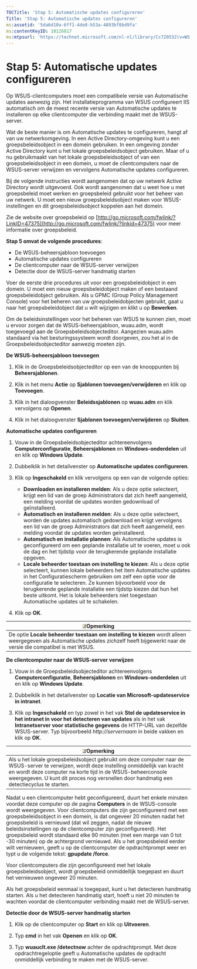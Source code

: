 ```yaml
---
TOCTitle: 'Stap 5: Automatische updates configureren'
Title: 'Stap 5: Automatische updates configureren'
ms:assetid: '5da6d10a-6ff1-4de8-b53a-4893bf8bd9fa'
ms:contentKeyID: 18126817
ms:mtpsurl: 'https://technet.microsoft.com/nl-nl/library/Cc720532(v=WS.10)'
---
```


Stap 5: Automatische updates configureren
=========================================

Op WSUS-clientcomputers moet een compatibele versie van Automatische updates aanwezig zijn. Het installatieprogramma van WSUS configureert IIS automatisch om de meest recente versie van Automatische updates te installeren op elke clientcomputer die verbinding maakt met de WSUS-server.

Wat de beste manier is om Automatische updates te configureren, hangt af van uw netwerkomgeving. In een Active Directory-omgeving kunt u een groepsbeleidsobject in een domein gebruiken. In een omgeving zonder Active Directory kunt u het lokale groepsbeleidsobject gebruiken. Maar of u nu gebruikmaakt van het lokale groepsbeleidsobject of van een groepsbeleidsobject in een domein, u moet de clientcomputers naar de WSUS-server verwijzen en vervolgens Automatische updates configureren.

Bij de volgende instructies wordt aangenomen dat op uw netwerk Active Directory wordt uitgevoerd. Ook wordt aangenomen dat u weet hoe u met groepsbeleid moet werken en groepsbeleid gebruikt voor het beheer van uw netwerk. U moet een nieuw groepsbeleidsobject maken voor WSUS-instellingen en dit groepsbeleidsobject koppelen aan het domein.

Zie de website over groepsbeleid op [http://go.microsoft.com/fwlink/?LinkID=47375](http://go.microsoft.com/fwlink/?linkid=47375) voor meer informatie over groepsbeleid.

**Stap 5 omvat de volgende procedures**:

-   De WSUS-beheersjabloon toevoegen
-   Automatische updates configureren
-   De clientcomputer naar de WSUS-server verwijzen
-   Detectie door de WSUS-server handmatig starten

Voer de eerste drie procedures uit voor een groepsbeleidobject in een domein. U moet een nieuw groepsbeleidobject maken of een bestaand groepsbeleidobject gebruiken. Als u GPMC (Group Policy Management Console) voor het beheren van uw groepsbeleidobjecten gebruikt, gaat u naar het groepsbeleidobject dat u wilt wijzigen en klikt u op **Bewerken**.

Om de beleidsinstellingen voor het beheren van WSUS te kunnen zien, moet u ervoor zorgen dat de WSUS-beheersjabloon, wuau.adm, wordt toegevoegd aan de Groepsbeleidsobjecteditor. Aangezien wuau.adm standaard via het besturingssysteem wordt doorgeven, zou het al in de Groepsbeleidsobjecteditor aanwezig moeten zijn.

**De WSUS-beheersjabloon toevoegen**
1.  Klik in de Groepsbeleidsobjecteditor op een van de knooppunten bij **Beheersjablonen**.

2.  Klik in het menu **Actie** op **Sjablonen toevoegen/verwijderen** en klik op **Toevoegen**.

3.  Klik in het dialoogvenster **Beleidssjablonen** op **wuau.adm** en klik vervolgens op **Openen**.

4.  Klik in het dialoogvenster **Sjablonen toevoegen/verwijderen** op **Sluiten**.

**Automatische updates configureren**
1.  Vouw in de Groepsbeleidsobjecteditor achtereenvolgens **Computerconfiguratie**, **Beheersjablonen** en **Windows-onderdelen** uit en klik op **Windows Update**.

2.  Dubbelklik in het detailvenster op **Automatische updates configureren**.

3.  Klik op **Ingeschakeld** en klik vervolgens op een van de volgende opties:

    -   **Downloaden en installeren melden**: Als u deze optie selecteert, krijgt een lid van de groep Administrators dat zich heeft aangemeld, een melding voordat de updates worden gedownload of geïnstalleerd.
    -   **Automatisch en installeren melden**: Als u deze optie selecteert, worden de updates automatisch gedownload en krijgt vervolgens een lid van de groep Administrators dat zich heeft aangemeld, een melding voordat de updates worden geïnstalleerd.
    -   **Automatisch en installatie plannen**: Als Automatische updates is geconfigureerd om een geplande installatie uit te voeren, moet u ook de dag en het tijdstip voor de terugkerende geplande installatie opgeven.
    -   **Locale beheerder toestaan om instelling te kiezen**: Als u deze optie selecteert, kunnen lokale beheerders het item Automatische updates in het Configuratiescherm gebruiken om zelf een optie voor de configuratie te selecteren. Ze kunnen bijvoorbeeld voor de terugkerende geplande installatie een tijdstip kiezen dat hun het beste uitkomt. Het is lokale beheerders niet toegestaan Automatische updates uit te schakelen.

4.  Klik op **OK**.

| ![](/security-updates/images/Cc720532.note(WS.10).gif)Opmerking                                                                                                            |
|---------------------------------------------------------------------------------------------------------------------------------------------------------------------------------------|
| De optie **Locale beheerder toestaan om instelling te kiezen** wordt alleen weergegeven als Automatische updates zichzelf heeft bijgewerkt naar de versie die compatibel is met WSUS. |

**De clientcomputer naar de WSUS-server verwijzen**
1.  Vouw in de Groepsbeleidsobjecteditor achtereenvolgens **Computerconfiguratie**, **Beheersjablonen** en **Windows-onderdelen** uit en klik op **Windows Update**.

2.  Dubbelklik in het detailvenster op **Locatie van Microsoft-updateservice in intranet**.

3.  Klik op **Ingeschakeld** en typ zowel in het vak **Stel de updateservice in het intranet in voor het detecteren van updates** als in het vak **Intranetserver voor statistische gegevens** de HTTP-URL van dezelfde WSUS-server. Typ bijvoorbeeld *http://servernaam* in beide vakken en klik op **OK**.

| ![](/security-updates/images/Cc720532.note(WS.10).gif)Opmerking                                                                                                                                                                                                                               |
|----------------------------------------------------------------------------------------------------------------------------------------------------------------------------------------------------------------------------------------------------------------------------------------------------------|
| Als u het lokale groepsbeleidsobject gebruikt om deze computer naar de WSUS-server te verwijzen, wordt deze instelling onmiddellijk van kracht en wordt deze computer na korte tijd in de WSUS-beheerconsole weergegeven. U kunt dit proces nog versnellen door handmatig een detectiecyclus te starten. |

Nadat u een clientcomputer hebt geconfigureerd, duurt het enkele minuten voordat deze computer op de pagina **Computers** in de WSUS-console wordt weergegeven. Voor clientcomputers die zijn geconfigureerd met een groepsbeleidsobject in een domein, is dat ongeveer 20 minuten nadat het groepsbeleid is vernieuwd (dat wil zeggen, nadat de nieuwe beleidsinstellingen op de clientcomputer zijn geconfigureerd). Het groepsbeleid wordt standaard elke 90 minuten (met een marge van 0 tot -30 minuten) op de achtergrond vernieuwd. Als u het groepsbeleid eerder wilt vernieuwen, geeft u op de clientcomputer de opdrachtprompt weer en typt u de volgende tekst: **gpupdate /force**.

Voor clientcomputers die zijn geconfigureerd met het lokale groepsbeleidsobject, wordt groepsbeleid onmiddellijk toegepast en duurt het vernieuwen ongeveer 20 minuten.

Als het groepsbeleid eenmaal is toegepast, kunt u het detecteren handmatig starten. Als u het detecteren handmatig start, hoeft u niet 20 minuten te wachten voordat de clientcomputer verbinding maakt met de WSUS-server.

**Detectie door de WSUS-server handmatig starten**
1.  Klik op de clientcomputer op **Start** en klik op **Uitvoeren**.

2.  Typ **cmd** in het vak **Openen** en klik op **OK**.

3.  Typ **wuauclt.exe /detectnow** achter de opdrachtprompt. Met deze opdrachtregeloptie geeft u Automatische updates de opdracht onmiddellijk verbinding te maken met de WSUS-server.
